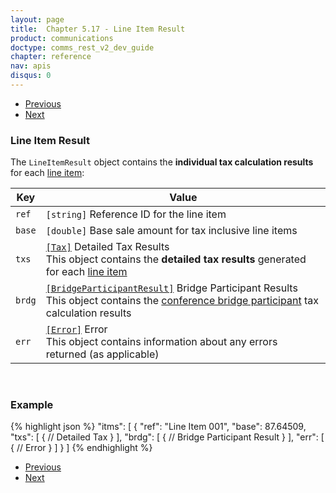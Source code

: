 ```yaml
---
layout: page
title:  Chapter 5.17 - Line Item Result
product: communications
doctype: comms_rest_v2_dev_guide
chapter: reference
nav: apis
disqus: 0
---
```


<ul class="pager">
  <li class="previous"><a href="/communications/dev-guide_rest_v2/reference/error-response/"><i class="glyphicon glyphicon-chevron-left"></i>Previous</a></li>
  <li class="next"><a href="/communications/dev-guide_rest_v2/reference/detailed-tax-result/">Next<i class="glyphicon glyphicon-chevron-right"></i></a></li>
</ul>

<h3>Line Item Result</h3>

The <code>LineItemResult</code> object contains the <b>individual tax calculation results</b> for each <a class="dev-guide-link" href="/communications/dev-guide_rest_v2/reference/line-item/">line item</a>:

<div class="mobile-table">
  <table class="styled-table">
    <thead>
      <tr>
        <th>Key</th>
        <th>Value</th>
      </tr>
    </thead>
    <tbody>
      <tr>
            <td><code>ref</code></td>
            <td><code>[string]</code> Reference ID for the line item</td>
        </tr>
        <tr>
            <td><code>base</code></td>
            <td><code>[double]</code> Base sale amount for tax inclusive line items</td>
        </tr>
        <tr>
            <td><code>txs</code></td>
            <td><a class="dev-guide-link" href="/communications/dev-guide_rest_v2/reference/detailed-tax-result/"><code>[Tax]</code></a> Detailed Tax Results
            <br>
            This object contains the <b>detailed tax results</b> generated for each <a class="dev-guide-link" href="/communications/dev-guide_rest_v2/reference/line-item/">line item</a>
            </td>
      </tr>
            <tr>
            <td><code>brdg</code></td>
            <td><a class="dev-guide-link" href="/communications/dev-guide_rest_v2/reference/detailed-tax-result/"><code>[BridgeParticipantResult]</code></a> Bridge Participant Results
            <br>
            This object contains the <a class="dev-guide-link" href="/communications/dev-guide_rest_v2/reference/bridge-participant/">conference bridge participant</a> tax calculation results
            </td>
        </tr>
        <tr>
            <td><code>err</code></td>
            <td><a class="dev-guide-link" href="/communications/dev-guide_rest_v2/reference/error-response/"><code>[Error]</code></a> Error
            <br>
            This object contains information about any errors returned (as applicable)
            </td>
        </tr>
    </tbody>
  </table>
<div>
<br>

<h3>Example</h3>

{% highlight json %}
"itms": [
  {
    "ref": "Line Item 001",
    "base": 87.64509,
    "txs": [
      {
        // Detailed Tax
      }
    ],
    "brdg": [
      {
        // Bridge Participant Result
      }
    ],
    "err": [
      {
        // Error
      }
    ]
  }
]
{% endhighlight %}

<ul class="pager">
  <li class="previous"><a href="/communications/dev-guide_rest_v2/reference/error-response/"><i class="glyphicon glyphicon-chevron-left"></i>Previous</a></li>
  <li class="next"><a href="/communications/dev-guide_rest_v2/reference/detailed-tax-result/">Next<i class="glyphicon glyphicon-chevron-right"></i></a></li>
</ul>